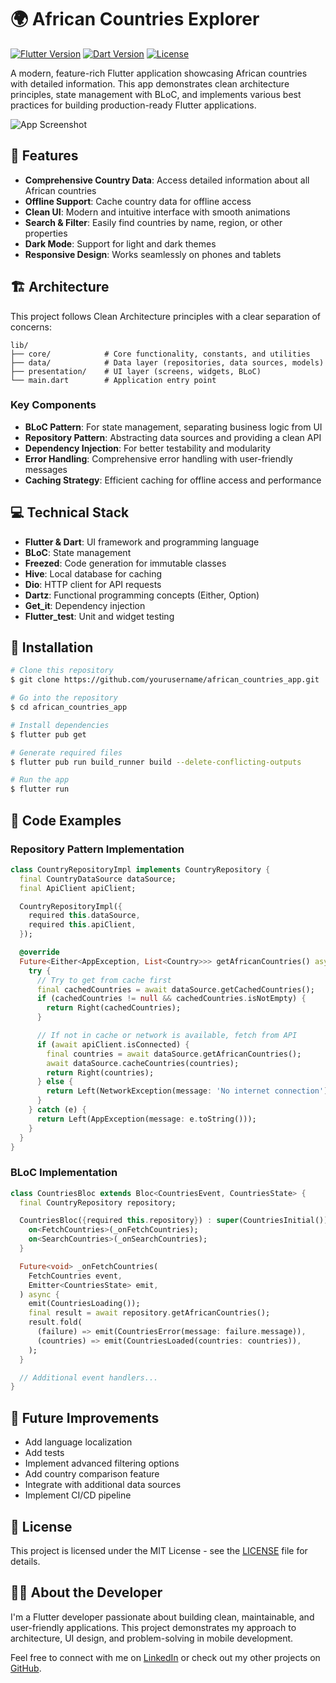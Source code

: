 # 🌍 African Countries Explorer

[![Flutter Version](https://img.shields.io/badge/Flutter-3.10.0+-blue.svg)](https://flutter.dev/)
[![Dart Version](https://img.shields.io/badge/Dart-3.0.0+-blue.svg)](https://dart.dev/)
[![License](https://img.shields.io/badge/License-MIT-green.svg)](LICENSE)

A modern, feature-rich Flutter application showcasing African countries with detailed information. This app demonstrates clean architecture principles, state management with BLoC, and implements various best practices for building production-ready Flutter applications.

![App Screenshot](https://via.placeholder.com/800x400)

## 🌟 Features

- **Comprehensive Country Data**: Access detailed information about all African countries
- **Offline Support**: Cache country data for offline access
- **Clean UI**: Modern and intuitive interface with smooth animations
- **Search & Filter**: Easily find countries by name, region, or other properties
- **Dark Mode**: Support for light and dark themes
- **Responsive Design**: Works seamlessly on phones and tablets

## 🏗️ Architecture

This project follows Clean Architecture principles with a clear separation of concerns:

```
lib/
├── core/            # Core functionality, constants, and utilities
├── data/            # Data layer (repositories, data sources, models)
├── presentation/    # UI layer (screens, widgets, BLoC)
└── main.dart        # Application entry point
```

### Key Components

- **BLoC Pattern**: For state management, separating business logic from UI
- **Repository Pattern**: Abstracting data sources and providing a clean API
- **Dependency Injection**: For better testability and modularity
- **Error Handling**: Comprehensive error handling with user-friendly messages
- **Caching Strategy**: Efficient caching for offline access and performance

## 💻 Technical Stack

- **Flutter & Dart**: UI framework and programming language
- **BLoC**: State management
- **Freezed**: Code generation for immutable classes
- **Hive**: Local database for caching
- **Dio**: HTTP client for API requests
- **Dartz**: Functional programming concepts (Either, Option)
- **Get_it**: Dependency injection
- **Flutter_test**: Unit and widget testing

## 🚀 Installation

```bash
# Clone this repository
$ git clone https://github.com/yourusername/african_countries_app.git

# Go into the repository
$ cd african_countries_app

# Install dependencies
$ flutter pub get

# Generate required files
$ flutter pub run build_runner build --delete-conflicting-outputs

# Run the app
$ flutter run
```


## 🔧 Code Examples

### Repository Pattern Implementation

```dart
class CountryRepositoryImpl implements CountryRepository {
  final CountryDataSource dataSource;
  final ApiClient apiClient;

  CountryRepositoryImpl({
    required this.dataSource,
    required this.apiClient,
  });

  @override
  Future<Either<AppException, List<Country>>> getAfricanCountries() async {
    try {
      // Try to get from cache first
      final cachedCountries = await dataSource.getCachedCountries();
      if (cachedCountries != null && cachedCountries.isNotEmpty) {
        return Right(cachedCountries);
      }

      // If not in cache or network is available, fetch from API
      if (await apiClient.isConnected) {
        final countries = await dataSource.getAfricanCountries();
        await dataSource.cacheCountries(countries);
        return Right(countries);
      } else {
        return Left(NetworkException(message: 'No internet connection'));
      }
    } catch (e) {
      return Left(AppException(message: e.toString()));
    }
  }
}
```

### BLoC Implementation

```dart
class CountriesBloc extends Bloc<CountriesEvent, CountriesState> {
  final CountryRepository repository;

  CountriesBloc({required this.repository}) : super(CountriesInitial()) {
    on<FetchCountries>(_onFetchCountries);
    on<SearchCountries>(_onSearchCountries);
  }

  Future<void> _onFetchCountries(
    FetchCountries event,
    Emitter<CountriesState> emit,
  ) async {
    emit(CountriesLoading());
    final result = await repository.getAfricanCountries();
    result.fold(
      (failure) => emit(CountriesError(message: failure.message)),
      (countries) => emit(CountriesLoaded(countries: countries)),
    );
  }

  // Additional event handlers...
}
```


## 🔮 Future Improvements

- Add language localization
- Add tests
- Implement advanced filtering options
- Add country comparison feature
- Integrate with additional data sources
- Implement CI/CD pipeline

## 📜 License

This project is licensed under the MIT License - see the [LICENSE](LICENSE) file for details.

## 👨‍💻 About the Developer

I'm a Flutter developer passionate about building clean, maintainable, and user-friendly applications. This project demonstrates my approach to architecture, UI design, and problem-solving in mobile development.

Feel free to connect with me on [LinkedIn](https://linkedin.com/in/yourusername) or check out my other projects on [GitHub](https://github.com/yourusername).